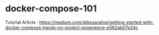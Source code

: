 # docker-compose-101
Tutorial Article : https://medium.com/@kesaralive/getting-started-with-docker-compose-hands-on-project-experience-e562ab07e24c
